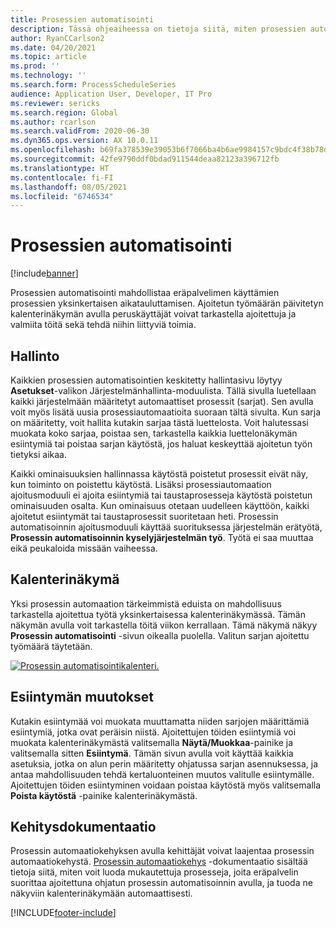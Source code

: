 ```yaml
---
title: Prosessien automatisointi
description: Tässä ohjeaiheessa on tietoja siitä, miten prosessien automatisointi mahdollistaa eräpalvelimen käyttämien prosessien yksinkertaisen aikatauluttamisen.
author: RyanCCarlson2
ms.date: 04/20/2021
ms.topic: article
ms.prod: ''
ms.technology: ''
ms.search.form: ProcessScheduleSeries
audience: Application User, Developer, IT Pro
ms.reviewer: sericks
ms.search.region: Global
ms.author: rcarlson
ms.search.validFrom: 2020-06-30
ms.dyn365.ops.version: AX 10.0.11
ms.openlocfilehash: b69fa378539e39053b6f7066ba4b6ae9984157c9bdc4f38b78de4c062c04ad09
ms.sourcegitcommit: 42fe9790ddf0bdad911544deaa82123a396712fb
ms.translationtype: HT
ms.contentlocale: fi-FI
ms.lasthandoff: 08/05/2021
ms.locfileid: "6746534"
---
```

# <a name="process-automation"></a>Prosessien automatisointi

[!include[banner](../includes/banner.md)]

Prosessien automatisointi mahdollistaa eräpalvelimen käyttämien prosessien yksinkertaisen aikatauluttamisen. Ajoitetun työmäärän päivitetyn kalenterinäkymän avulla peruskäyttäjät voivat tarkastella ajoitettuja ja valmiita töitä sekä tehdä niihin liittyviä toimia.

## <a name="administration"></a>Hallinto

Kaikkien prosessien automatisointien keskitetty hallintasivu löytyy **Asetukset**-valikon Järjestelmänhallinta-moduulista. Tällä sivulla luetellaan kaikki järjestelmään määritetyt automaattiset prosessit (sarjat). Sen avulla voit myös lisätä uusia prosessiautomaatioita suoraan tältä sivulta. Kun sarja on määritetty, voit hallita kutakin sarjaa tästä luettelosta. Voit halutessasi muokata koko sarjaa, poistaa sen, tarkastella kaikkia luettelonäkymän esiintymiä tai poistaa sarjan käytöstä, jos haluat keskeyttää ajoitetun työn tietyksi aikaa. 

Kaikki ominaisuuksien hallinnassa käytöstä poistetut prosessit eivät näy, kun toiminto on poistettu käytöstä. Lisäksi prosessiautomaation ajoitusmoduuli ei ajoita esiintymiä tai taustaprosesseja käytöstä poistetun ominaisuuden osalta. Kun ominaisuus otetaan uudelleen käyttöön, kaikki ajoitetut esiintymät tai taustaprosessit suoritetaan heti. Prosessin automatisoinnin ajoitusmoduuli käyttää suorituksessa järjestelmän erätyötä, **Prosessin automatisoinnin kyselyjärjestelmän työ**. Työtä ei saa muuttaa eikä peukaloida missään vaiheessa. 

## <a name="calendar-view"></a>Kalenterinäkymä

Yksi prosessin automaation tärkeimmistä eduista on mahdollisuus tarkastella ajoitettua työtä yksinkertaisessa kalenterinäkymässä.  Tämän näkymän avulla voit tarkastella töitä viikon kerrallaan. Tämä näkymä näkyy **Prosessin automatisointi** -sivun oikealla puolella. Valitun sarjan ajoitettu työmäärä täytetään. 

[![Prosessin automatisointikalenteri.](./media/CalendarView2.png)](./media/CalendarView2.png)

## <a name="occurrence-changes"></a>Esiintymän muutokset

Kutakin esiintymää voi muokata muuttamatta niiden sarjojen määrittämiä esiintymiä, jotka ovat peräisin niistä. Ajoitettujen töiden esiintymiä voi muokata kalenterinäkymästä valitsemalla **Näytä/Muokkaa**-painike ja valitsemalla sitten **Esiintymä**. Tämän sivun avulla voit käyttää kaikkia asetuksia, jotka on alun perin määritetty ohjatussa sarjan asennuksessa, ja antaa mahdollisuuden tehdä kertaluonteinen muutos valitulle esiintymälle. Ajoitettujen töiden esiintyminen voidaan poistaa käytöstä myös valitsemalla **Poista käytöstä** -painike kalenterinäkymästä.

## <a name="developer-documentation"></a>Kehitysdokumentaatio

Prosessin automaatiokehyksen avulla kehittäjät voivat laajentaa prosessin automaatiokehystä. [Prosessin automaatiokehys](../process-automation/process-automation-framework.md) -dokumentaatio sisältää tietoja siitä, miten voit luoda mukautettuja prosesseja, joita eräpalvelin suorittaa ajoitettuna ohjatun prosessin automatisoinnin avulla, ja tuoda ne näkyviin kalenterinäkymään automaattisesti.


[!INCLUDE[footer-include](../../../includes/footer-banner.md)]

